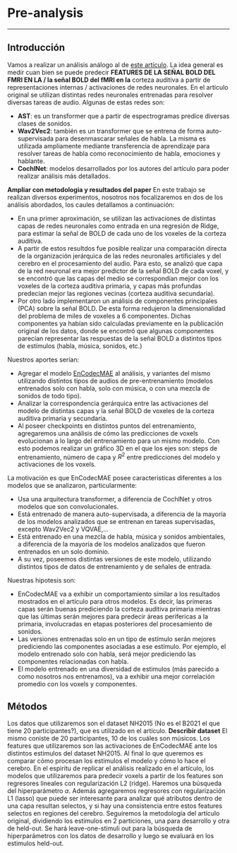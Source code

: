 # Pre-analysis
--------------

## Introducción
Vamos a realizar un análisis análogo al de [este artículo](https://journals.plos.org/plosbiology/article?id=10.1371/journal.pbio.3002366#sec021).
La idea general es medir cuan bien se puede predecir **FEATURES DE LA SEÑAL BOLD DEL FMRI EN LA / la señal BOLD del fMRI en la** corteza auditiva a partir de representaciones internas / activaciones de redes neuronales.
En el artículo original se utilizan distintas redes neuronales entrenadas para resolver diversas tareas de audio. Algunas de estas redes son:
- **AST**: es un transformer que a partir de espectrogramas predice diversas clases de sonidos.
- **Wav2Vec2**: también es un transformer que se entrena de forma auto-supervisada para desenmascarar señales de habla. La misma es utilizada ampliamente mediante transferencia de aprendizaje para resolver tareas de habla como reconocimiento de habla, emociones y hablante.
- **CochlNet**: modelos desarrollados por los autores del artículo para poder realizar análisis más detallados.

**Ampliar con metodologia y resultados del paper**
En este trabajo se realizan diversos experimentos, nosotros nos focalizaremos en dos de los análisis abordados, los caules detallamos a continuación: 
- En una primer aproximación, se utilizan las activaciones de distintas capas de redes neuronales como entrada en una regresión de Ridge, para estimar la señal de BOLD de cada uno de los voxeles de la corteza auditiva.
- A partir de estos resultdos fue posible realizar una comparación directa de la organización jerárquica de las redes neuronales artificiales y del cerebro en el procesamiento del audio. Para esto, se analizó que capa de la red neuronal era mejor predictor de la señal BOLD de cada voxel, y se encontró que las capas del medio se correspondían mejor con los voxeles de la corteza auditiva primaria, y capas más profundas predecían mejor las regiones vecinas (corteza auditiva secundaria).
- Por otro lado implementaron un análisis de componentes principales (PCA) sobre la señal BOLD. De esta forma redujeron la dimensionalidad del problema de miles de voxeles a 6 componentes. Dichas componentes ya habían sido calculadas previamente en la publicación original de los datos, donde se encontró que algunas componentes parecían representar las respuestas de la señal BOLD a distintos tipos de estímulos (habla, música, sonidos, etc.)

Nuestros aportes serían:
- Agregar el modelo [EnCodecMAE](https://arxiv.org/abs/2309.07391) al análisis, y variantes del mismo utilizando distintos tipos de audios de pre-entrenamiento (modelos entrenados solo con habla, solo con música, o con una mezcla de sonidos de todo tipo).
- Analizar la correspondencia gerárquica entre las activaciones del modelo de distintas capas y la señal BOLD de voxeles de la corteza auditiva primaria y secundaria.
- Al poseer checkpoints en distintos puntos del entrenamiento, agregaremos una análisis de cómo las predicciones de voxels evolucionan a lo largo del entrenamiento para un mismo modelo. Con esto podemos realizar un gráfico 3D en el que los ejes son: steps de entrenamiento, número de capa y $R^2$ entre predicciones del modelo y activaciones de los voxels.

La motivación es que EnCodecMAE posee caracteristicas diferentes a los modelos que se analizaron, particularmente:
- Usa una arquitectura transformer, a diferencia de CochlNet y otros modelos que son convolucionales.
- Está entrenado de manera auto-supervisada, a diferencia de la mayoría de los modelos analizados que se entrenan en tareas supervisadas, excepto Wav2Vec2 y VQVAE,...
- Está entrenado en una mezcla de habla, música y sonidos ambientales, a diferencia de la mayoría de los modelos analizados que fueron entrenados en un solo dominio.
- A su vez, poseemos distintas versiones de este modelo, utilizando distintos tipos de datos de entrenamiento y de señales de entrada.

Nuestras hipotesis son:
- EnCodecMAE va a exhibir un comportamiento similar a los resultados mostrados en el artículo para otros modelos. Es decir, las primeras capas serán buenas prediciendo la corteza auditiva primaria mientras que las últimas serán mejores para predecir áreas perifericas a la primaria, involucradas en etapas posteriores del procesamiento de sonidos.
- Las versiones entrenadas solo en un tipo de estímulo serán mejores prediciendo las componentes asociadas a ese estímulo. Por ejemplo, el modelo entrenado solo con habla, será mejor prediciendo las componentes relacionadas con habla.
- El modelo entrenado en una diversidad de estimulos (más parecido a como nosotros nos entrenamos), va a exhibir una mejor correlación promedio con los voxels y componentes.

## Métodos
Los datos que utilizaremos son el dataset NH2015 (No es el B2021 el que tiene 20 participantes?), que es utilizado en el artículo.
**Describir dataset**
El mismo coniste de 20 participantes, 10 de los cuáles son músicos.
Los features que utilizaremos son las activaciones de EnCodecMAE ante los distintos estimulos del dataset NH2015. Al final lo que queremos es comparar cómo procesan los estimulos el modelo y cómo lo hace el cerebro.
En el espiritu de replicar el análisis realizado en el artículo, los modelos que utilizaremos para predecir voxels a partir de los features son regresores lineales con regularización L2 (ridge). Haremos una búsqueda del hiperparámetro $\alpha$. Además agregaremos regresores con regularización L1 (lasso) que puede ser interesante para analizar qué atributos dentro de una capa resultan selectos, y si hay una consistencia entre estos features selectos en regiones del cerebro.
Seguiremos la metodología del artículo original, dividiendo los estimulos en 2 particiones, una para desarrollo y otra de held-out. Se hará leave-one-stimuli out para la búsqueda de hiperparámetros con los datos de desarrollo y luego se evaluará en los estimulos held-out.
